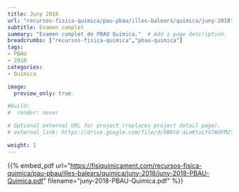 ```yaml
---
title: Juny 2018
url: "recursos-fisica-quimica/pau-pbau/illes-balears/quimica/juny-2018"
subtitle: Examen complet
summary: "Examen complet de PBAU Química."  # Add a page description.
breadcrumbs: ["recursos-fisica-quimica","pbau-quimica"]
tags:
- PBAU
- 2018
categories:
- Química

image:
  preview_only: true

#build:
#  render: never

# Optional external URL for project (replaces project detail page).
# external_link: https://drive.google.com/file/d/0B6t6-aLmKtoLYVlWdFM2Ym5fV28/view

weight: 1
---
```


{{% embed_pdf url="https://fisiquimicament.com/recursos-fisica-quimica/pau-pbau/illes-balears/quimica/juny-2018/juny-2018-PBAU-Quimica.pdf" filename="juny-2018-PBAU-Quimica.pdf" %}}